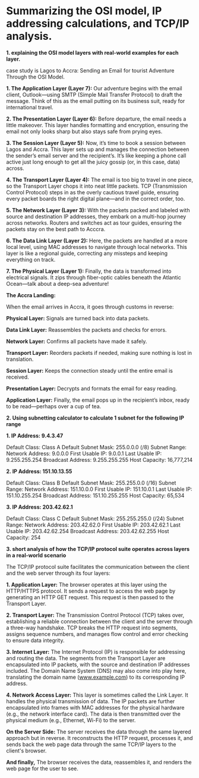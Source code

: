 # Summarizing the OSI model, IP addressing calculations, and TCP/IP analysis.

**1. explaining the OSI model layers with real-world examples for each layer.**

case study is Lagos to Accra: Sending an Email for tourist Adventure Through the OSI Model.

**1. The Application Layer (Layer 7):** Our adventure begins with the email client, Outlook—using SMTP (Simple Mail Transfer Protocol) to draft the message. Think of this as the email putting on its business suit, ready for international travel.

**2. The Presentation Layer (Layer 6):** Before departure, the email needs a little makeover. This layer handles formatting and encryption, ensuring the email not only looks sharp but also stays safe from prying eyes.

**3. The Session Layer (Layer 5):** Now, it’s time to book a session between Lagos and Accra. This layer sets up and manages the connection between the sender’s email server and the recipient’s. It’s like keeping a phone call active just long enough to get all the juicy gossip (or, in this case, data) across.

**4. The Transport Layer (Layer 4):** The email is too big to travel in one piece, so the Transport Layer chops it into neat little packets. TCP (Transmission Control Protocol) steps in as the overly cautious travel guide, ensuring every packet boards the right digital plane—and in the correct order, too.

**5. The Network Layer (Layer 3):** With the packets packed and labeled with source and destination IP addresses, they embark on a multi-hop journey across networks. Routers and switches act as tour guides, ensuring the packets stay on the best path to Acccra.

**6. The Data Link Layer (Layer 2):** Here, the packets are handled at a more local level, using MAC addresses to navigate through local networks. This layer is like a regional guide, correcting any missteps and keeping everything on track.

**7. The Physical Layer (Layer 1):** Finally, the data is transformed into electrical signals. It zips through fiber-optic cables beneath the Atlantic Ocean—talk about a deep-sea adventure!

**The Accra Landing:**

When the email arrives in Accra, it goes through customs in reverse:

**Physical Layer:** Signals are turned back into data packets.

**Data Link Layer:** Reassembles the packets and checks for errors.

**Network Layer:** Confirms all packets have made it safely.

**Transport Layer:** Reorders packets if needed, making sure nothing is lost in translation.

**Session Layer:** Keeps the connection steady until the entire email is received.

**Presentation Layer:** Decrypts and formats the email for easy reading.

**Application Layer:** Finally, the email pops up in the recipient’s inbox, ready to be read—perhaps over a cup of tea.

**2. Using subnetting calculator to calculate 1 subnet for the following IP range**

**1. IP Address: 9.4.3.47**

Default Class: Class A
Default Subnet Mask: 255.0.0.0 (/8)
Subnet Range:
Network Address: 9.0.0.0
First Usable IP: 9.0.0.1
Last Usable IP: 9.255.255.254
Broadcast Address: 9.255.255.255
Host Capacity: 16,777,214

**2. IP Address: 151.10.13.55**
   
Default Class: Class B
Default Subnet Mask: 255.255.0.0 (/16)
Subnet Range:
Network Address: 151.10.0.0
First Usable IP: 151.10.0.1
Last Usable IP: 151.10.255.254
Broadcast Address: 151.10.255.255
Host Capacity: 65,534

**3. IP Address: 203.42.62.1**
   
Default Class: Class C
Default Subnet Mask: 255.255.255.0 (/24)
Subnet Range:
Network Address: 203.42.62.0
First Usable IP: 203.42.62.1
Last Usable IP: 203.42.62.254
Broadcast Address: 203.42.62.255
Host Capacity: 254


**3. short analysis of how the TCP/IP protocol suite operates across layers in a real-world scenario**

 The TCP/IP protocol suite facilitates the communication between the client and the web server through its four layers:

**1. Application Layer:**
The browser operates at this layer using the HTTP/HTTPS protocol. It sends a request to access the web page by generating an HTTP GET request. This request is then passed to the Transport Layer.

**2. Transport Layer:**
The Transmission Control Protocol (TCP) takes over, establishing a reliable connection between the client and the server through a three-way handshake. TCP breaks the HTTP request into segments, assigns sequence numbers, and manages flow control and error checking to ensure data integrity.

**3. Internet Layer:**
The Internet Protocol (IP) is responsible for addressing and routing the data. The segments from the Transport Layer are encapsulated into IP packets, with the source and destination IP addresses included. The Domain Name System (DNS) may also come into play here, translating the domain name (www.example.com) to its corresponding IP address.

**4. Network Access Layer:**
This layer is sometimes called the Link Layer. It handles the physical transmission of data. The IP packets are further encapsulated into frames with MAC addresses for the physical hardware (e.g., the network interface card). The data is then transmitted over the physical medium (e.g., Ethernet, Wi-Fi) to the server.

**On the Server Side:**
The server receives the data through the same layered approach but in reverse. It reconstructs the HTTP request, processes it, and sends back the web page data through the same TCP/IP layers to the client's browser.

**And finally,**
The browser receives the data, reassembles it, and renders the web page for the user to see.


